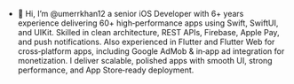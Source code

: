 - 👋 Hi, I’m @umerrkhan12 a senior iOS Developer with 6+ years experience delivering 60+ high‑performance apps using Swift, SwiftUI, and UIKit. Skilled in clean architecture, REST APIs, Firebase, Apple Pay, and push notifications. Also experienced in Flutter and Flutter Web for cross‑platform apps, including Google AdMob & in‑app ad integration for monetization. I deliver scalable, polished apps with smooth UI, strong performance, and App Store‑ready deployment. 

<!---
umerrkhan12/umerrkhan12 is a ✨ special ✨ repository because its `README.md` (this file) appears on your GitHub profile.
You can click the Preview link to take a look at your changes.
--->
